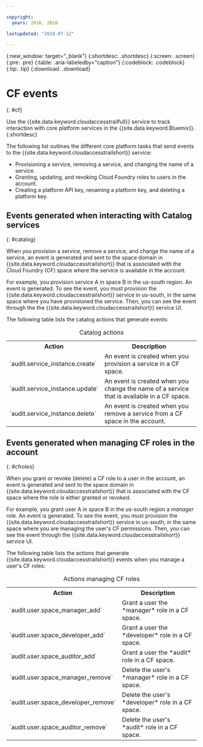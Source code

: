 ```yaml
---

copyright:
  years: 2016, 2018

lastupdated: "2018-07-12"

---
```


{:new_window: target="_blank"}
{:shortdesc: .shortdesc}
{:screen: .screen}
{:pre: .pre}
{:table: .aria-labeledby="caption"}
{:codeblock: .codeblock}
{:tip: .tip}
{:download: .download}


# CF events
{: #cf}

Use the {{site.data.keyword.cloudaccesstrailfull}} service to track interaction with core platform services in the {{site.data.keyword.Bluemix}}. 
{:shortdesc}


The following list outlines the different core platform tasks that send events to the {{site.data.keyword.cloudaccesstrailshort}} service: 

* Provisioning a service, removing a service, and changing the name of a service.
* Granting, updating, and revoking Cloud Foundry roles to users in the account.
* Creating a platform API key, renaming a platform key, and deleting a platform key.


## Events generated when interacting with Catalog services
{: #catalog}

When you provision a service, remove a service, and change the name of a service, an event is generated and sent to the space domain in {{site.data.keyword.cloudaccesstrailshort}} that is associated with the Cloud Foundry (CF) space where the service is available in the account. 

For example, you provision service A in space B in the us-south region. An event is generated. To see the event, you must provision the {{site.data.keyword.cloudaccesstrailshort}} service in us-south, in the same space where you have provisioned the service. Then, you can see the event through the the {{site.data.keyword.cloudaccesstrailshort}} service UI.

The following table lists the catalog actions that generate events:

<table>
  <caption>Catalog actions</caption>
  <tr>
    <th>Action</th>
	  <th>Description</th>
  <tr>
  <tr>
    <td>`audit.service_instance.create`</td>
	<td>An event is created when you provision a service in a CF space.</td>
  </tr>
  <tr>
    <td>`audit.service_instance.update`</td>
	<td>An event is created when you change the name of a service that is available in a CF space.</td>
  </tr>
  <tr>
    <td>`audit.service_instance.delete`</td>
	<td>An event is created when you remove a service from a CF space in the account.</td>
  </tr>
</table>


 	

## Events generated when managing CF roles in the account
{: #cfroles} 

When you grant or revoke (delete) a CF role to a user in the account, an event is generated and sent to the space domain in {{site.data.keyword.cloudaccesstrailshort}} that is associated with the CF space where the role is either granted or revoked. 

For example, you grant user A in space B in the us-south region a *manager* role. An event is generated. To see the event, you must provision the {{site.data.keyword.cloudaccesstrailshort}} service in us-south, in the same space where you are managing the user's CF permissions. Then, you can see the event through the {{site.data.keyword.cloudaccesstrailshort}} service UI.


The following table lists the actions that generate {{site.data.keyword.cloudaccesstrailshort}} events when you manage a user's CF roles:

<table>
  <caption>Actions managing CF roles</caption>
  <tr>
    <th>Action</th>
	<th>Description</th>
  <tr>
  <tr>
    <td>`audit.user.space_manager_add`</td>
	<td>Grant a user the *manager* role in a CF space.</td>
  </tr>
  <tr>
    <td>`audit.user.space_developer_add`</td>
	<td>Grant a user the *developer* role in a CF space.</td>
  </tr>
  <tr>
    <td>`audit.user.space_auditor_add`</td>
	<td>Grant a user the *audit* role in a CF space.</td>
  </tr>
  <tr>
    <td>`audit.user.space_manager_remove`</td>
	<td>Delete the user's *manager* role in a CF space.</td>
  </tr>
  <tr>
    <td>`audit.user.space_developer_remove`</td>
	<td>Delete the user's *developer* role in a CF space.</td>
  </tr>
  <tr>
    <td>`audit.user.space_auditor_remove`</td>
	<td>Delete the user's *audit* role in a CF space.</td>
  </tr>
</table>






	
 	
 	